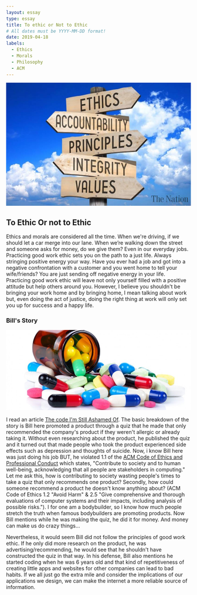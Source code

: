 ```yaml
---
layout: essay
type: essay
title: To ethic or Not to Ethic
# All dates must be YYYY-MM-DD format!
date: 2019-04-18
labels:
  - Ethics
  - Morals
  - Philosophy
  - ACM
---
```



<div class="ui large rounded images">
  <img class="ui image" src="../images/morals.jpg">
</div>
  
## To Ethic Or not to Ethic

  Ethics and morals are considered all the time. When we're driving, if we should let a car merge into our lane. When we’re walking down the street and someone asks for money, do we give them? Even in our everyday jobs. Practicing good work ethic sets you on the path to a just life. Always stringing positive energy your way. Have you ever had a job and got into a negative confrontation with a customer and you went home to tell your wife/friends? You are just sending off negative energy in your life. Practicing good work ethic will leave not only yourself filled with a positive attitude but help others around you. However, I believe you shouldn't be bringing your work home and by bringing home, I mean talking about work but, even doing the act of justice, doing the right thing at work will only set you up for success and a happy life. 
  

### Bill's Story
   
<div class="ui large rounded images">
  <img class="ui image" src="../images/medicine.jpg">
</div>

  I read an article [The code I'm Still Ashamed Of](https://medium.freecodecamp.org/the-code-im-still-ashamed-of-e4c021dff55e). The basic breakdown of the story is Bill here promoted a product through a quiz that he made that only recommended the company's product if they weren't allergic or already taking it. Without even researching about the product, he published the quiz and it turned out that made people who took the product experienced side effects such as depression and thoughts of suicide. Now, i know Bill here was just doing his job BUT, he violated 1.1 of the [ACM Code of Ethics and Professional Conduct](https://www.acm.org/code-of-ethics) which states, "Contribute to society and to human well-being, acknowledging that all people are stakeholders in computing." Let me ask this, how is contributing to society wasting people's times to take a quiz that only recommends one product? Secondly, how could someone recommend a product he doesn't know anything about? (ACM Code of Ethics 1.2 "Avoid Harm" & 2.5 "Give comprehensive and thorough evaluations of computer systems and their impacts, including analysis of possible risks."). I for one am a bodybuilder, so I know how much people stretch the truth when famous bodybuilders are promoting products. Now Bill mentions while he was making the quiz, he did it for money. And money can make us do crazy things... 
  
  Nevertheless, it would seem Bill did not follow the principles of good work ethic. If he only did more research on the product, he was advertising/recommending, he would see that he shouldn't have constructed the quiz in that way. In his defense, Bill also mentions he started coding when he was 6 years old and that kind of repetitiveness of creating little apps and websites for other companies can lead to bad habits. If we all just go the extra mile and consider the implications of our applications we design, we can make the internet a more reliable source of information.
  
